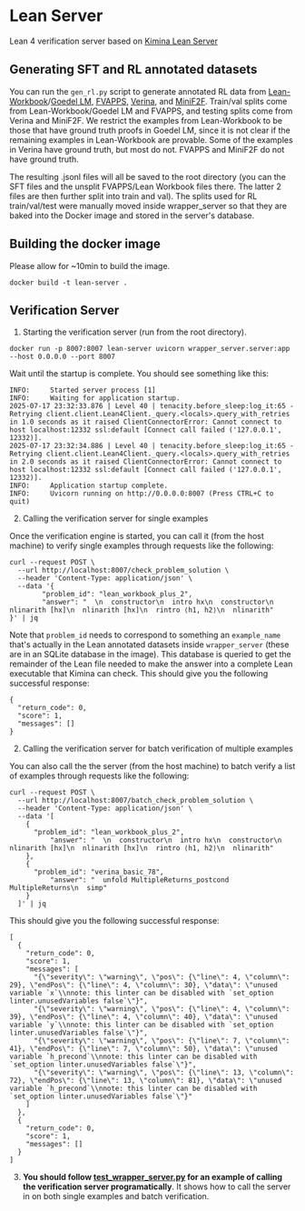 # Lean Server
Lean 4 verification server based on [Kimina Lean Server](https://github.com/project-numina/kimina-lean-server)

## Generating SFT and RL annotated datasets
You can run the `gen_rl.py` script to generate annotated RL data from [Lean-Workbook](https://huggingface.co/datasets/internlm/Lean-Workbook)/[Goedel LM](https://huggingface.co/datasets/Goedel-LM/Lean-workbook-proofs), [FVAPPS](https://huggingface.co/datasets/quinn-dougherty/fvapps), [Verina](https://huggingface.co/datasets/sunblaze-ucb/verina), and [MiniF2F](https://huggingface.co/datasets/Tonic/MiniF2F). 
Train/val splits come from Lean-Workbook/Goedel LM and FVAPPS, and testing splits come from Verina and MiniF2F.
We restrict the examples from Lean-Workbook to be those that have ground truth proofs in Goedel LM, since it is not clear if the remaining examples in Lean-Workbook are provable.
Some of the examples in Verina have ground truth, but most do not. FVAPPS and MiniF2F do not have ground truth.

The resulting .jsonl files will all be saved to the root directory (you can the SFT files and the unsplit FVAPPS/Lean Workbook files there. The latter 2 files are then further split into train and val). The splits used for RL train/val/test were manually moved inside wrapper_server so that they are baked into the Docker image and stored in the server's database.

## Building the docker image
Please allow for ~10min to build the image.
```
docker build -t lean-server .
```

## Verification Server
1. Starting the verification server (run from the root directory).
```
docker run -p 8007:8007 lean-server uvicorn wrapper_server.server:app --host 0.0.0.0 --port 8007
```
Wait until the startup is complete. You should see something like this:
```
INFO:     Started server process [1]
INFO:     Waiting for application startup.
2025-07-17 23:32:33.876 | Level 40 | tenacity.before_sleep:log_it:65 - Retrying client.client.Lean4Client._query.<locals>.query_with_retries in 1.0 seconds as it raised ClientConnectorError: Cannot connect to host localhost:12332 ssl:default [Connect call failed ('127.0.0.1', 12332)].
2025-07-17 23:32:34.886 | Level 40 | tenacity.before_sleep:log_it:65 - Retrying client.client.Lean4Client._query.<locals>.query_with_retries in 2.0 seconds as it raised ClientConnectorError: Cannot connect to host localhost:12332 ssl:default [Connect call failed ('127.0.0.1', 12332)].
INFO:     Application startup complete.
INFO:     Uvicorn running on http://0.0.0.0:8007 (Press CTRL+C to quit)
```

2. Calling the verification server for single examples

Once the verification engine is started, you can call it (from the host machine) to verify single examples through requests like the following:
```
curl --request POST \
  --url http://localhost:8007/check_problem_solution \
  --header 'Content-Type: application/json' \
  --data '{
		"problem_id": "lean_workbook_plus_2",
		"answer": "  \n  constructor\n  intro hx\n  constructor\n  nlinarith [hx]\n  nlinarith [hx]\n  rintro ⟨h1, h2⟩\n  nlinarith"
}' | jq
```

Note that `problem_id` needs to correspond to something an `example_name` that's actually in the Lean annotated datasets inside `wrapper_server` (these are in an SQLite database in the image). This database is queried to get the remainder of the Lean file needed to make the answer into a complete Lean executable that Kimina can check.
This should give you the following successful response:
```
{
  "return_code": 0,
  "score": 1,
  "messages": []
}
```

2. Calling the verification server for batch verification of multiple examples

You can also call the the server (from the host machine) to batch verify a list of examples through requests like the following:
```
curl --request POST \
  --url http://localhost:8007/batch_check_problem_solution \
  --header 'Content-Type: application/json' \
  --data '[
    {
      "problem_id": "lean_workbook_plus_2",
		  "answer": "  \n  constructor\n  intro hx\n  constructor\n  nlinarith [hx]\n  nlinarith [hx]\n  rintro ⟨h1, h2⟩\n  nlinarith"
    },
    {
      "problem_id": "verina_basic_78",
		  "answer": "  unfold MultipleReturns_postcond MultipleReturns\n  simp"
    }
  ]' | jq
```

This should give you the following successful response:
```
[
  {
    "return_code": 0,
    "score": 1,
    "messages": [
      "{\"severity\": \"warning\", \"pos\": {\"line\": 4, \"column\": 29}, \"endPos\": {\"line\": 4, \"column\": 30}, \"data\": \"unused variable `x`\\nnote: this linter can be disabled with `set_option linter.unusedVariables false`\"}",
      "{\"severity\": \"warning\", \"pos\": {\"line\": 4, \"column\": 39}, \"endPos\": {\"line\": 4, \"column\": 40}, \"data\": \"unused variable `y`\\nnote: this linter can be disabled with `set_option linter.unusedVariables false`\"}",
      "{\"severity\": \"warning\", \"pos\": {\"line\": 7, \"column\": 41}, \"endPos\": {\"line\": 7, \"column\": 50}, \"data\": \"unused variable `h_precond`\\nnote: this linter can be disabled with `set_option linter.unusedVariables false`\"}",
      "{\"severity\": \"warning\", \"pos\": {\"line\": 13, \"column\": 72}, \"endPos\": {\"line\": 13, \"column\": 81}, \"data\": \"unused variable `h_precond`\\nnote: this linter can be disabled with `set_option linter.unusedVariables false`\"}"
    ]
  },
  {
    "return_code": 0,
    "score": 1,
    "messages": []
  }
]
```

3. **You should follow [test_wrapper_server.py](test_wrapper_server.py) for an example of calling the verification server programatically**. It shows how to call the server in on both single examples and batch verification.
